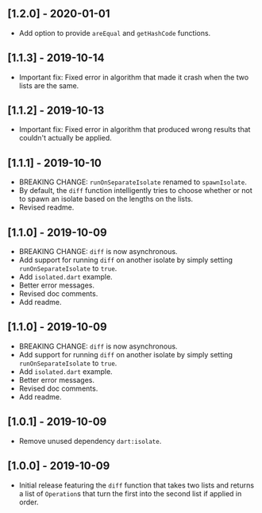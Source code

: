 ## [1.2.0] - 2020-01-01

* Add option to provide `areEqual` and `getHashCode` functions.

## [1.1.3] - 2019-10-14

* Important fix: Fixed error in algorithm that made it crash when the two lists
  are the same.

## [1.1.2] - 2019-10-13

* Important fix: Fixed error in algorithm that produced wrong results that
  couldn't actually be applied.

## [1.1.1] - 2019-10-10

* BREAKING CHANGE: `runOnSeparateIsolate` renamed to `spawnIsolate`.
* By default, the `diff` function intelligently tries to choose whether or not
  to spawn an isolate based on the lengths on the lists.
* Revised readme.

## [1.1.0] - 2019-10-09

* BREAKING CHANGE: `diff` is now asynchronous.
* Add support for running `diff` on another isolate by simply setting
  `runOnSeparateIsolate` to `true`.
* Add `isolated.dart` example.
* Better error messages.
* Revised doc comments.
* Add readme.

## [1.1.0] - 2019-10-09

* BREAKING CHANGE: `diff` is now asynchronous.
* Add support for running `diff` on another isolate by simply setting
  `runOnSeparateIsolate` to `true`.
* Add `isolated.dart` example.
* Better error messages.
* Revised doc comments.
* Add readme.

## [1.0.1] - 2019-10-09

* Remove unused dependency `dart:isolate`.

## [1.0.0] - 2019-10-09

* Initial release featuring the `diff` function that takes two lists and
  returns a list of `Operation`s that turn the first into the second list if
  applied in order.
